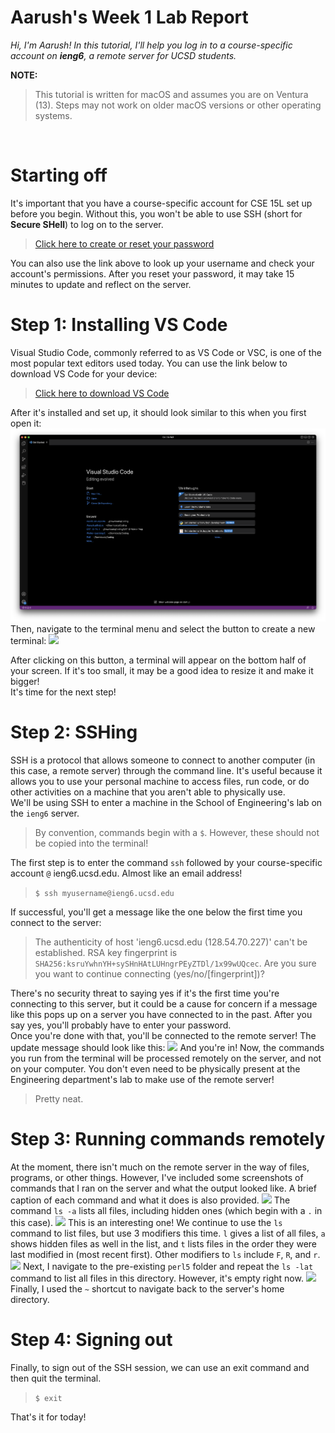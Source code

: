 # Aarush's Week 1 Lab Report 
*Hi, I'm Aarush! In this tutorial, I'll help you log in to a 
course-specific account on **ieng6**, a remote server for UCSD students.*
<br>


**NOTE:**
>This tutorial is written for macOS and assumes you are on Ventura (13). Steps may not work on older macOS versions or other operating systems.
<br>

# Starting off
It's important that you have a course-specific account for CSE 15L set up before you begin. Without this, you won't be able to use SSH (short for **Secure SHell**) to log on to the server. 
> <a href='https://sdacs.ucsd.edu/~icc/index.php'>Click here to create or reset your password</a>

You can also use the link above to look up your username and check your account's permissions. After you reset your password, it may take 15 minutes to update and reflect on the server. 
# Step 1: Installing VS Code
Visual Studio Code, commonly referred to as VS Code or VSC, is one of the most popular text editors used today. You can use the link below to download VS Code for your device: 
> <a href="https://code.visualstudio.com/">Click here to download VS Code</a>

After it's installed and set up, it should look similar to this when you first open it: 
<img src='Screenshot 2023-01-11 at 12.15.48 PM.png'>
Then, navigate to the terminal menu and select the button to create a new terminal: 
<img src='Creating a terminal.png'>

After clicking on this button, a terminal will appear on the bottom half of your screen. If it's too small, it may be a good idea to resize it and make it bigger! 
<br>
It's time for the next step!

# Step 2: SSHing
SSH is a protocol that allows someone to connect to another computer (in this case, a remote server) through the command line. It's useful because it allows you to use your personal machine to access files, run code, or do other activities on a machine that you aren't able to physically use. 
<br>
We'll be using SSH to enter a machine in the School of Engineering's lab on the `ieng6` server. 

> By convention, commands begin with a `$`. However, these should not be copied into the terminal!

The first step is to enter the command `ssh` followed by your course-specific account `@` ieng6.ucsd.edu. Almost like an email address! 
> `$ ssh myusername@ieng6.ucsd.edu`

If successful, you'll get a message like the one below the first time you connect to the server: 
> The authenticity of host 'ieng6.ucsd.edu (128.54.70.227)' can't be established.
RSA key fingerprint is `SHA256:ksruYwhnYH+sySHnHAtLUHngrPEyZTDl/1x99wUQcec`.
Are you sure you want to continue connecting (yes/no/[fingerprint])?

There's no security threat to saying yes if it's the first time you're connecting to this server, but it could be a cause for concern if a message like this pops up on a server you have connected to in the past. After you say yes, you'll probably have to enter your password. 
<br>
Once you're done with that, you'll be connected to the remote server! The update message should look like this: 
<img src='Server-2.png'>
And you're in! Now, the commands you run from the terminal will be processed remotely on the server, and not on your computer. You don't even need to be physically present at the Engineering department's lab to make use of the remote server! 
> Pretty neat.

# Step 3: Running commands remotely 
At the moment, there isn't much on the remote server in the way of files, programs, or other things. However, I've included some screenshots of commands that I ran on the server and what the output looked like. A brief caption of each command and what it does is also provided. 
<img src='ls -a.png'>
The command `ls -a` lists all files, including hidden ones (which begin with a `.` in this case). 
<img src='ls -lat.png'>
This is an interesting one! We continue to use the `ls` command to list files, but use 3 modifiers this time. `l` gives a list of all files, `a` shows hidden files as well in the list, and `t` lists files in the order they were last modified in (most recent first). Other modifiers to `ls` include `F`, `R`, and `r`. 
<img src='cd perl5.png'>
Next, I navigate to the pre-existing `perl5` folder and repeat the `ls -lat` command to list all files in this directory. However, it's empty right now. 
<img src='cd ~.png'>
Finally, I used the `~` shortcut to navigate back to the server's home directory. 
# Step 4: Signing out
Finally, to sign out of the SSH session, we can use an exit command and then quit the terminal. 
> `$ exit`

That's it for today! 